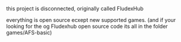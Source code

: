 this project is disconnected, originally called FludexHub

everything is open source ecxept new supported games.
(and if your looking for the og Fludexhub open source code its all in the folder games/AFS-basic)

